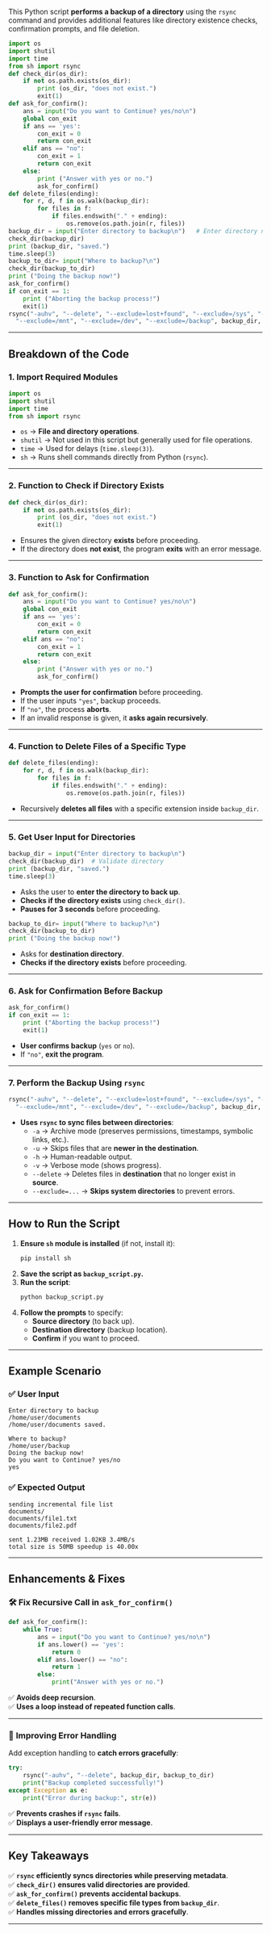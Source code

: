 This Python script **performs a backup of a directory** using the `rsync` command and provides additional features like directory existence checks, confirmation prompts, and file deletion.

```python
import os
import shutil
import time
from sh import rsync
def check_dir(os_dir):
	if not os.path.exists(os_dir):
		print (os_dir, "does not exist.")
		exit(1)
def ask_for_confirm():
	ans = input("Do you want to Continue? yes/no\n")
	global con_exit
	if ans == 'yes':
		con_exit = 0
		return con_exit
	elif ans == "no":
		con_exit = 1
		return con_exit
	else:
		print ("Answer with yes or no.")
		ask_for_confirm()
def delete_files(ending):
	for r, d, f in os.walk(backup_dir):
		for files in f:
			if files.endswith("." + ending):
				os.remove(os.path.join(r, files))
backup_dir = input("Enter directory to backup\n")	# Enter directory name
check_dir(backup_dir)
print (backup_dir, "saved.")
time.sleep(3)
backup_to_dir= input("Where to backup?\n")
check_dir(backup_to_dir)
print ("Doing the backup now!")
ask_for_confirm()
if con_exit == 1:
	print ("Aborting the backup process!")
	exit(1)
rsync("-auhv", "--delete", "--exclude=lost+found", "--exclude=/sys", "--exclude=/tmp", "--exclude=/proc",
  "--exclude=/mnt", "--exclude=/dev", "--exclude=/backup", backup_dir, backup_to_dir)
```

---

## **Breakdown of the Code**
### **1. Import Required Modules**
```python
import os
import shutil
import time
from sh import rsync
```
- `os` → **File and directory operations**.  
- `shutil` → Not used in this script but generally used for file operations.  
- `time` → Used for delays (`time.sleep(3)`).  
- `sh` → Runs shell commands directly from Python (`rsync`).

---

### **2. Function to Check if Directory Exists**
```python
def check_dir(os_dir):
	if not os.path.exists(os_dir):
		print (os_dir, "does not exist.")
		exit(1)
```
- Ensures the given directory **exists** before proceeding.
- If the directory does **not exist**, the program **exits** with an error message.

---

### **3. Function to Ask for Confirmation**
```python
def ask_for_confirm():
	ans = input("Do you want to Continue? yes/no\n")
	global con_exit
	if ans == 'yes':
		con_exit = 0
		return con_exit
	elif ans == "no":
		con_exit = 1
		return con_exit
	else:
		print ("Answer with yes or no.")
		ask_for_confirm()
```
- **Prompts the user for confirmation** before proceeding.
- If the user inputs `"yes"`, backup proceeds.
- If `"no"`, the process **aborts**.
- If an invalid response is given, it **asks again recursively**.

---

### **4. Function to Delete Files of a Specific Type**
```python
def delete_files(ending):
	for r, d, f in os.walk(backup_dir):
		for files in f:
			if files.endswith("." + ending):
				os.remove(os.path.join(r, files))
```
- Recursively **deletes all files** with a specific extension inside `backup_dir`.

---

### **5. Get User Input for Directories**
```python
backup_dir = input("Enter directory to backup\n")	
check_dir(backup_dir)  # Validate directory
print (backup_dir, "saved.")
time.sleep(3)
```
- Asks the user to **enter the directory to back up**.
- **Checks if the directory exists** using `check_dir()`.
- **Pauses for 3 seconds** before proceeding.

```python
backup_to_dir= input("Where to backup?\n")
check_dir(backup_to_dir)
print ("Doing the backup now!")
```
- Asks for **destination directory**.
- **Checks if the directory exists** before proceeding.

---

### **6. Ask for Confirmation Before Backup**
```python
ask_for_confirm()
if con_exit == 1:
	print ("Aborting the backup process!")
	exit(1)
```
- **User confirms backup** (`yes` or `no`).
- If `"no"`, **exit the program**.

---

### **7. Perform the Backup Using `rsync`**
```python
rsync("-auhv", "--delete", "--exclude=lost+found", "--exclude=/sys", "--exclude=/tmp", "--exclude=/proc",
  "--exclude=/mnt", "--exclude=/dev", "--exclude=/backup", backup_dir, backup_to_dir)
```
- **Uses `rsync` to sync files between directories**:
  - `-a` → Archive mode (preserves permissions, timestamps, symbolic links, etc.).
  - `-u` → Skips files that are **newer in the destination**.
  - `-h` → Human-readable output.
  - `-v` → Verbose mode (shows progress).
  - `--delete` → Deletes files in **destination** that no longer exist in **source**.
  - `--exclude=...` → **Skips system directories** to prevent errors.

---

## **How to Run the Script**
1. **Ensure `sh` module is installed** (if not, install it):
   ```sh
   pip install sh
   ```
2. **Save the script as `backup_script.py`.**
3. **Run the script**:
   ```sh
   python backup_script.py
   ```
4. **Follow the prompts** to specify:
   - **Source directory** (to back up).
   - **Destination directory** (backup location).
   - **Confirm** if you want to proceed.

---

## **Example Scenario**
### ✅ **User Input**
```
Enter directory to backup
/home/user/documents
/home/user/documents saved.

Where to backup?
/home/user/backup
Doing the backup now!
Do you want to Continue? yes/no
yes
```
### ✅ **Expected Output**
```
sending incremental file list
documents/
documents/file1.txt
documents/file2.pdf

sent 1.23MB received 1.02KB 3.4MB/s
total size is 50MB speedup is 40.00x
```

---

## **Enhancements & Fixes**
### 🛠 **Fix Recursive Call in `ask_for_confirm()`**
```python
def ask_for_confirm():
	while True:
		ans = input("Do you want to Continue? yes/no\n")
		if ans.lower() == 'yes':
			return 0
		elif ans.lower() == "no":
			return 1
		else:
			print("Answer with yes or no.")
```
✅ **Avoids deep recursion**.  
✅ **Uses a loop instead of repeated function calls**.  

---

### 🔹 **Improving Error Handling**
Add exception handling to **catch errors gracefully**:
```python
try:
    rsync("-auhv", "--delete", backup_dir, backup_to_dir)
    print("Backup completed successfully!")
except Exception as e:
    print("Error during backup:", str(e))
```
✅ **Prevents crashes if `rsync` fails**.  
✅ **Displays a user-friendly error message**.  

---

## **Key Takeaways**
✅ **`rsync` efficiently syncs directories while preserving metadata**.  
✅ **`check_dir()` ensures valid directories are provided**.  
✅ **`ask_for_confirm()` prevents accidental backups**.  
✅ **`delete_files()` removes specific file types from `backup_dir`**.  
✅ **Handles missing directories and errors gracefully**.  

---

